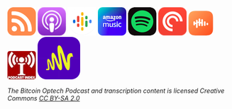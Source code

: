  <div id="podcast-links">
    <a href="https://anchor.fm/s/d9918154/podcast/rss" title="Subscribe using RSS"><img src="/img/podcast/rss.png" alt="RSS icon" /></a>
    <a href="https://podcasts.apple.com/us/podcast/bitcoin-optech-podcast/id1674626983" title="Subscribe using Apple Podcasts"><img src="/img/podcast/apple_podcasts.png" alt="Apple Podcasts icon" /></a>
    <a href="https://podcasts.google.com/feed/aHR0cHM6Ly9hbmNob3IuZm0vcy9kOTkxODE1NC9wb2RjYXN0L3Jzcw" title="Subscribe using Google Podcasts"><img src="/img/podcast/google_podcasts.png" alt="Google Podcasts icon" /></a>
    <a href="https://music.amazon.com/podcasts/d7540633-146f-4733-b716-4b38bafa8020/bitcoin-optech-podcast" title="Subscribe using Amazon Music"><img src="/img/podcast/amazon.png" alt="Amazon Music icon" /></a>
    <a href="https://open.spotify.com/show/5UnB50h4O1jKaq5AyfN9Qo" title="Subscribe using Spotify"><img src="/img/podcast/spotify.png" alt="Spotify icon" /></a>
    <a href="https://pca.st/tb9hbxoa" title="Subscribe using Pocket Casts"><img src="/img/podcast/pocket_casts.png" alt="Pocket Casts icon" /></a>
    <a href="https://castbox.fm/channel/id5330863" title="Subscribe using Castbox"><img src="/img/podcast/castbox.png" alt="Castbox icon" /></a>
    <a href="https://podcastindex.org/podcast/6071192" title="Listen on Podcast 2.0 players"><img src="/img/podcast/podcast-index.png" alt="Podcast Index icon" /></a>
    <a href="https://anchor.fm/bitcoin-optech/" title="Listen on Anchor.fm"><img src="/img/podcast/anchor.png" alt="Anchor.fm icon" /></a>
</div>
<p><em>The Bitcoin Optech Podcast and transcription content is licensed Creative Commons <a href="https://creativecommons.org/licenses/by-sa/2.0/legalcode" target="_blank">CC BY-SA 2.0</a></em></p>
